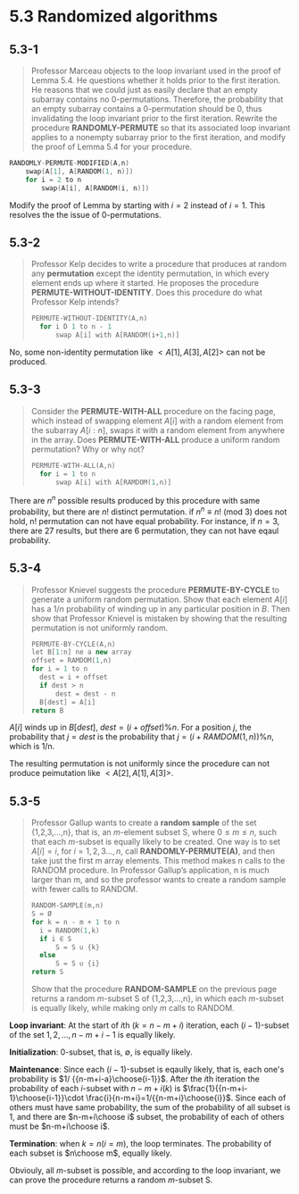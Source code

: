 # 5.3 Randomized algorithms

## 5.3-1

> Professor Marceau objects to the loop invariant used in the proof of Lemma 5.4. He questions whether it holds prior to the first iteration. He reasons that we could just as easily declare that an empty subarray contains no 0-permutations. Therefore, the probability that an empty subarray contains a 0-permutation should be 0, thus invalidating the loop invariant prior to the first iteration. Rewrite the procedure **RANDOMLY-PERMUTE** so that its associated loop invariant applies to a nonempty subarray prior to the first iteration, and modify the proof of Lemma 5.4 for your procedure.

```cpp
RANDOMLY-PERMUTE-MODIFIED(A,n)
    swap(A[1], A[RANDOM(1, n)])
    for i = 2 to n
        swap(A[i], A[RANDOM(i, n)])
```

Modify the proof of Lemma by starting with $i=2$ instead of $i=1$. This resolves the the issue of 0-permutations.

## 5.3-2

> Professor Kelp decides to write a procedure that produces at random any **permutation** except the identity permutation, in which every element ends up where it started. He proposes the procedure **PERMUTE-WITHOUT-IDENTITY**. Does this procedure do what Professor Kelp intends?
>
> ```cpp
> PERMUTE-WITHOUT-IDENTITY(A,n)
>   for i D 1 to n - 1
>       swap A[i] with A[RANDOM(i+1,n)]
> ```

No, some non-identity permutation like $<A[1],A[3],A[2]>$ can not be produced.

## 5.3-3

> Consider the **PERMUTE-WITH-ALL** procedure on the facing page, which instead of swapping element $A[i]$ with a random element from the subarray $A[i:n]$, swaps it with a random element from anywhere in the array. Does **PERMUTE-WITH-ALL** produce a uniform random permutation? Why or why not?
>
> ```cpp
> PERMUTE-WITH-ALL(A,n)
>   for i = 1 to n
>       swap A[i] with A[RAMDOM(1,n)]
> ```

There are $n^{n}$ possible results produced by this procedure with same probability, but there are $n!$ distinct permutation. if $n^{n}\equiv n!$ (mod 3) does not hold, n! permutation can not have equal probability. For instance, if $n=3$, there are 27 results, but there are 6 permutation, they can not have eqaul probability.

## 5.3-4

> Professor Knievel suggests the procedure **PERMUTE-BY-CYCLE** to generate a uniform random permutation. Show that each element $A[i]$ has a $1/n$ probability of winding up in any particular position in $B$. Then show that Professor Knievel is mistaken by showing that the resulting permutation is not uniformly random.
>
> ```cpp
> PERMUTE-BY-CYCLE(A,n)
> let B[1:n] ne a new array
> offset = RAMDOM(1,n)
> for i = 1 to n
>   dest = i + offset
>   if dest > n
>       dest = dest - n
>   B[dest] = A[i]
> return B
> ```

$A[i]$ winds up in $B[dest]$, $dest=(i+offset)\% n$. For a position $j$, the probability that $j=dest$ is the probability that $j=(i+RAMDOM(1,n))\% n$, which is 1/n.

The resulting permutation is not uniformly since the procedure can not produce peimutation like $<A[2],A[1],A[3]>$.

## 5.3-5

> Professor Gallup wants to create a **random sample** of the set {1,2,3,...,n}, that is, an $m$-element subset S, where $0 \leq m \leq n$, such that each $m$-subset is equally likely to be created. One way is to set $A[i] = i$, for $i = 1,2,3...,n$, call **RANDOMLY-PERMUTE(A)**, and then take just the first m array elements. This method makes n calls to the RANDOM procedure. In Professor Gallup’s application, n is much larger than m, and so the professor wants to create a random sample with fewer calls to RANDOM.
>
> ```cpp
> RANDOM-SAMPLE(m,n)
> S = Ø
> for k = n - m + 1 to n
>   i = RANDOM(1,k)
>   if i ∈ S
>       S = S ∪ {k}
>   else
>       S = S ∪ {i}
> return S
> ```
>
> Show that the procedure **RANDOM-SAMPLE** on the previous page returns a random $m$-subset S of {1,2,3,...,n}, in which each $m$-subset is equally likely, while making only $m$ calls to RANDOM.

**Loop invariant**: At the start of $i$th $(k=n-m+i)$ iteration, each $(i-1)$-subset of the set ${1,2,...,n-m+i-1}$ is equally likely.

**Initialization**: $0$-subset, that is, $\emptyset$, is equally likely.

**Maintenance**: Since each $(i-1)$-subset is eqaully likely, that is, each one's probability is $1/ {{n-m+i-a}\choose{i-1}}$. After the $i$th iteration the probability of each $i$-subset with $n-m+i(k)$ is $\frac{1}{{n-m+i-1}\choose{i-1}}\cdot \frac{i}{n-m+i}=1/{{n-m+i}\choose{i}}$. Since each of others must have same probability, the sum of the probability of all subset is 1, and there are $n-m+i\choose i$ subset, the probability of each of others must be $n-m+i\choose i$.

**Termination**: when $k = n(i=m)$, the loop terminates. The probability of each subset is $n\choose m$, equally likely.

Obviouly, all $m$-subset is possible, and according to the loop invariant, we can prove the procedure returns a random $m$-subset S.
